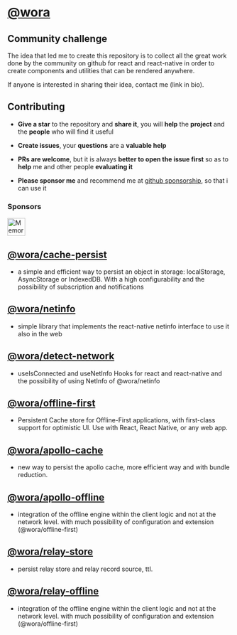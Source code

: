 # [@wora](https://github.com/morrys/wora)

## Community challenge

The idea that led me to create this repository is to collect all the great work done by the community on github for react and react-native in order to create components and utilities that can be rendered anywhere.

If anyone is interested in sharing their idea, contact me (link in bio).

## Contributing

* **Give a star** to the repository and **share it**, you will **help** the **project** and the **people** who will find it useful

* **Create issues**, your **questions** are a **valuable help**

* **PRs are welcome**, but it is always **better to open the issue first** so as to **help** me and other people **evaluating it**

* **Please sponsor me** and recommend me at [github sponsorship](https://docs.google.com/forms/d/e/1FAIpQLSdE8nL7U-d7CBTWp9X7XOoezQD06wCzCAS9VpoUW6lJ03KU7w/viewform), so that i can use it

### Sponsors

<a href="https://memorangapp.com" target="_blank"><img height=40px src="https://github.com/morrys/wora/blob/master/docs/assets/memorang-logo.png" alt="Memorang">



## [@wora/cache-persist](https://github.com/morrys/wora/tree/master/packages/cache-persist)

* a simple and efficient way to persist an object in storage: localStorage, AsyncStorage or IndexedDB. With a high configurability and the possibility of subscription and notifications

## [@wora/netinfo](https://github.com/morrys/wora/tree/master/packages/netinfo)

* simple library that implements the react-native netinfo interface to use it also in the web

## [@wora/detect-network](https://github.com/morrys/wora/tree/master/packages/detect-network)

* useIsConnected and useNetInfo Hooks for react and react-native and the possibility of using NetInfo of @wora/netinfo

## [@wora/offline-first](https://github.com/morrys/wora/tree/master/packages/offline-first)

* Persistent Cache store for Offline-First applications, with first-class support for optimistic UI. Use with React, React Native, or any web app.

## [@wora/apollo-cache](https://github.com/morrys/wora/tree/master/packages/apollo-cache)

* new way to persist the apollo cache, more efficient way and with bundle reduction.

## [@wora/apollo-offline](https://github.com/morrys/wora/tree/master/packages/apollo-offline)

* integration of the offline engine within the client logic and not at the network level. with much possibility of configuration and extension (@wora/offline-first)

## [@wora/relay-store](https://github.com/morrys/wora/tree/master/packages/relay-store)

* persist relay store and relay record source, ttl.

## [@wora/relay-offline](https://github.com/morrys/wora/tree/master/packages/relay-offline)

* integration of the offline engine within the client logic and not at the network level. with much possibility of configuration and extension (@wora/offline-first)
